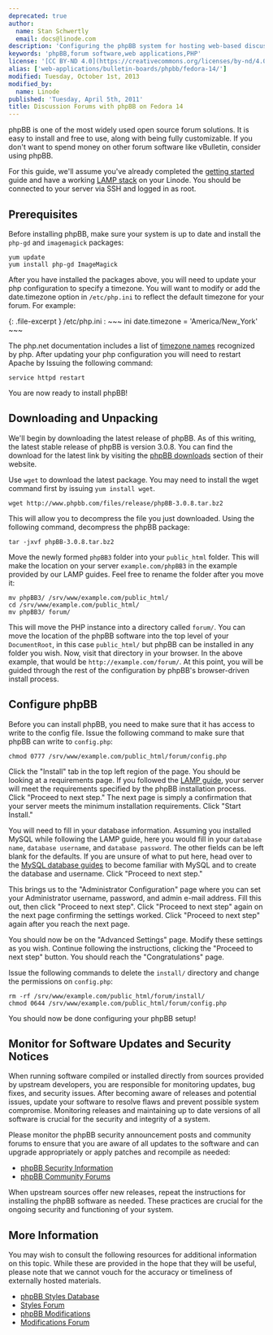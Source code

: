 ```yaml
---
deprecated: true
author:
  name: Stan Schwertly
  email: docs@linode.com
description: 'Configuring the phpBB system for hosting web-based discussion forums on Fedora 14.'
keywords: 'phpBB,forum software,web applications,PHP'
license: '[CC BY-ND 4.0](https://creativecommons.org/licenses/by-nd/4.0)'
alias: ['web-applications/bulletin-boards/phpbb/fedora-14/']
modified: Tuesday, October 1st, 2013
modified_by:
  name: Linode
published: 'Tuesday, April 5th, 2011'
title: Discussion Forums with phpBB on Fedora 14
---
```




phpBB is one of the most widely used open source forum solutions. It is easy to install and free to use, along with being fully customizable. If you don't want to spend money on other forum software like vBulletin, consider using phpBB.

For this guide, we'll assume you've already completed the [getting started](/content/getting-started/) guide and have a working [LAMP stack](/content/lamp-guides/) on your Linode. You should be connected to your server via SSH and logged in as root.

Prerequisites
-------------

Before installing phpBB, make sure your system is up to date and install the `php-gd` and `imagemagick` packages:

    yum update
    yum install php-gd ImageMagick

After you have installed the packages above, you will need to update your php configuration to specify a timezone. You will want to modify or add the date.timezone option in `/etc/php.ini` to reflect the default timezone for your forum. For example:

{: .file-excerpt }
/etc/php.ini
:   ~~~ ini
    date.timezone = 'America/New_York'
    ~~~

The php.net documentation includes a list of [timezone names](http://www.php.net/manual/en/timezones.php) recognized by php. After updating your php configuration you will need to restart Apache by Issuing the following command:

    service httpd restart

You are now ready to install phpBB!

Downloading and Unpacking
-------------------------

We'll begin by downloading the latest release of phpBB. As of this writing, the latest stable release of phpBB is version 3.0.8. You can find the download for the latest link by visiting the [phpBB downloads](http://www.phpbb.com/downloads/) section of their website.

Use `wget` to download the latest package. You may need to install the wget command first by issuing `yum install wget`.

    wget http://www.phpbb.com/files/release/phpBB-3.0.8.tar.bz2

This will allow you to decompress the file you just downloaded. Using the following command, decompress the phpBB package:

    tar -jxvf phpBB-3.0.8.tar.bz2

Move the newly formed `phpBB3` folder into your `public_html` folder. This will make the location on your server `example.com/phpBB3` in the example provided by our LAMP guides. Feel free to rename the folder after you move it:

    mv phpBB3/ /srv/www/example.com/public_html/
    cd /srv/www/example.com/public_html/
    mv phpBB3/ forum/

This will move the PHP instance into a directory called `forum/`. You can move the location of the phpBB software into the top level of your `DocumentRoot`, in this case `public_html/` but phpBB can be installed in any folder you wish. Now, visit that directory in your browser. In the above example, that would be `http://example.com/forum/`. At this point, you will be guided through the rest of the configuration by phpBB's browser-driven install process.

Configure phpBB
---------------

Before you can install phpBB, you need to make sure that it has access to write to the config file. Issue the following command to make sure that phpBB can write to `config.php`:

    chmod 0777 /srv/www/example.com/public_html/forum/config.php

Click the "Install" tab in the top left region of the page. You should be looking at a requirements page. If you followed the [LAMP guide](/content/lamp-guides/fedora-14/), your server will meet the requirements specified by the phpBB installation process. Click "Proceed to next step." The next page is simply a confirmation that your server meets the minimum installation requirements. Click "Start Install."

You will need to fill in your database information. Assuming you installed MySQL while following the LAMP guide, here you would fill in your `database name`, `database username`, and `database password`. The other fields can be left blank for the defaults. If you are unsure of what to put here, head over to the [MySQL database guides](/content/databases/mysql/) to become familiar with MySQL and to create the database and username. Click "Proceed to next step."

This brings us to the "Administrator Configuration" page where you can set your Administrator username, password, and admin e-mail address. Fill this out, then click "Proceed to next step". Click "Proceed to next step" again on the next page confirming the settings worked. Click "Proceed to next step" again after you reach the next page.

You should now be on the "Advanced Settings" page. Modify these settings as you wish. Continue following the instructions, clicking the "Proceed to next step" button. You should reach the "Congratulations" page.

Issue the following commands to delete the `install/` directory and change the permissions on `config.php`:

    rm -rf /srv/www/example.com/public_html/forum/install/
    chmod 0644 /srv/www/example.com/public_html/forum/config.php

You should now be done configuring your phpBB setup!

Monitor for Software Updates and Security Notices
-------------------------------------------------

When running software compiled or installed directly from sources provided by upstream developers, you are responsible for monitoring updates, bug fixes, and security issues. After becoming aware of releases and potential issues, update your software to resolve flaws and prevent possible system compromise. Monitoring releases and maintaining up to date versions of all software is crucial for the security and integrity of a system.

Please monitor the phpBB security announcement posts and community forums to ensure that you are aware of all updates to the software and can upgrade appropriately or apply patches and recompile as needed:

-   [phpBB Security Information](http://www.phpbb.com/security/)
-   [phpBB Community Forums](http://www.phpbb.com/community/index.php)

When upstream sources offer new releases, repeat the instructions for installing the phpBB software as needed. These practices are crucial for the ongoing security and functioning of your system.

More Information
----------------

You may wish to consult the following resources for additional information on this topic. While these are provided in the hope that they will be useful, please note that we cannot vouch for the accuracy or timeliness of externally hosted materials.

- [phpBB Styles Database](http://www.phpbb.com/styles/)
- [Styles Forum](http://www.phpbb.com/community/viewforum.php?f=80)
- [phpBB Modifications](http://www.phpbb.com/mods/)
- [Modifications Forum](http://www.phpbb.com/community/viewforum.php?f=81)



